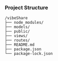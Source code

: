 ### Project Structure

```plaintext
/vibeShare
├── node_modules/
├── models/
├── public/
├── views/
├── routes/
├── README.md
├── package.json
└── package-lock.json
```